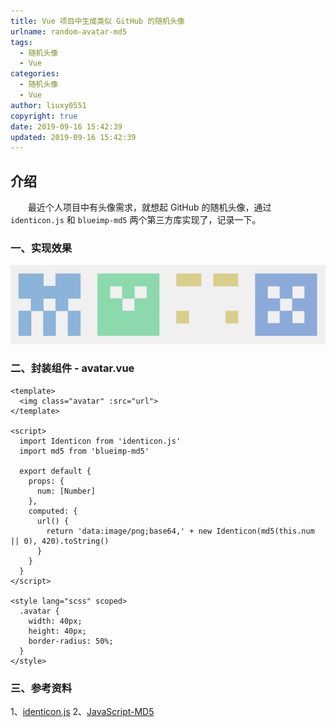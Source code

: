```yaml
---
title: Vue 项目中生成类似 GitHub 的随机头像
urlname: random-avatar-md5
tags:
  - 随机头像
  - Vue
categories:
  - 随机头像
  - Vue
author: liuxy0551
copyright: true
date: 2019-09-16 15:42:39
updated: 2019-09-16 15:42:39
---
```


## 介绍

　　最近个人项目中有头像需求，就想起 GitHub 的随机头像，通过 `identicon.js` 和 `blueimp-md5` 两个第三方库实现了，记录一下。
<!--more-->


### 一、实现效果

![](/images/posts/Random-Avatar-MD5/1.png)


### 二、封装组件 - avatar.vue

```
<template>
  <img class="avatar" :src="url">
</template>

<script>
  import Identicon from 'identicon.js'
  import md5 from 'blueimp-md5'

  export default {
    props: {
      num: [Number]
    },
    computed: {
      url() {
        return 'data:image/png;base64,' + new Identicon(md5(this.num || 0), 420).toString()
      }
    }
  }
</script>

<style lang="scss" scoped>
  .avatar {
    width: 40px;
    height: 40px;
    border-radius: 50%;
  }
</style>

```


### 三、参考资料

1、[identicon.js](https://github.com/stewartlord/identicon.js)
2、[JavaScript-MD5](https://github.com/blueimp/JavaScript-MD5)
